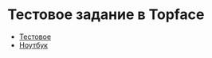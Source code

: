 # Тестовое задание в Topface

- [Тестовое](Тестовое%20задание%20на%20позицию%20Junior%20Analyst%20в%20Topface%20Media.pdf)
- [Ноутбук](testovoe.ipynb)

